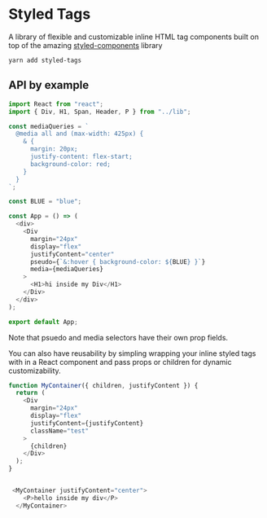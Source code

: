 # Styled Tags

A library of flexible and customizable inline HTML tag components built on top of the amazing [styled-components](https://github.com/styled-components/styled-components) library

`yarn add styled-tags`

## API by example 

```js
import React from "react";
import { Div, H1, Span, Header, P } from "../lib";

const mediaQueries = `
  @media all and (max-width: 425px) {
    & {
      margin: 20px;
      justify-content: flex-start;
      background-color: red;
    }
  }
`;

const BLUE = "blue";

const App = () => (
  <div>
    <Div
      margin="24px"
      display="flex"
      justifyContent="center"
      pseudo={`&:hover { background-color: ${BLUE} }`}
      media={mediaQueries}
    >
      <H1>hi inside my Div</H1>
    </Div>
  </div>
);

export default App;

```
Note that psuedo and media selectors have their own prop fields. 

You can also have reusability by simpling wrapping your inline styled tags with in a React component and pass props or children for dynamic customizability.

```js
function MyContainer({ children, justifyContent }) {
  return (
    <Div
      margin="24px"
      display="flex"
      justifyContent={justifyContent}
      className="test"
    >
      {children}
    </Div>
  );
}


 <MyContainer justifyContent="center">
    <P>hello inside my div</P>
  </MyContainer>

```

